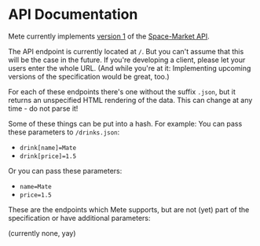# API Documentation #

Mete currently implements [version 1](https://space-market.github.io/API/preview/v1/) of the [Space-Market API](https://github.com/Space-Market/API).

The API endpoint is currently located at `/`.
But you can't assume that this will be the case in the future.
If you're developing a client, please let your users enter the whole URL.
(And while you're at it:
Implementing upcoming versions of the specification would be great, too.)

For each of these endpoints there's one without the suffix `.json`,
but it returns an unspecified HTML rendering of the data.
This can change at any time - do not parse it!

Some of these things can be put into a hash. For example:
You can pass these parameters to `/drinks.json`:
 * `drink[name]=Mate`
 * `drink[price]=1.5`

Or you can pass these parameters:
 * `name=Mate`
 * `price=1.5`

These are the endpoints which Mete supports,
but are not (yet) part of the specification or have additional parameters:

(currently none, yay)
